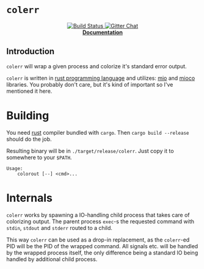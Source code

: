 # `colerr`

<p align="center">
  <a href="https://travis-ci.org/dpc/colerr">
      <img src="https://img.shields.io/travis/dpc/colerr/master.svg?style=flat-square" alt="Build Status">
  </a>
  <a href="https://gitter.im/dpc/mioco">
      <img src="https://img.shields.io/badge/GITTER-join%20chat-green.svg?style=flat-square" alt="Gitter Chat">
  </a>
  <br>
  <strong><a href="//dpc.github.io/colerr/">Documentation</a></strong>
</p>

## Introduction

`colerr` will wrap a given process and colorize it's standard error output.

`colerr` is written in [rust programming language][rust] and utilizes:
[mio][mio] and [mioco][mioco] libraries. You probably don't care, but it's kind
of important so I've mentioned it here.

[mio]: https://github.com/carllerche/mio
[mioco]: https://github.com/dpc/mioco
[rust]: http://rust-lang.org

# Building

You need [rust][rust] compiler bundled with `cargo`. Then `cargo build --release` should do the job.

Resulting binary will be in `./target/release/colerr`. Just copy it to somewhere to your `$PATH`.

```
Usage:
    colorout [--] <cmd>...
```

# Internals

`colerr` works by spawning a IO-handling child process that takes care of
colorizing output. The parent process `exec`-s the requested command with
`stdin`, `stdout` and `stderr` routed to a child.

This way `colerr` can be used as a drop-in replacement, as the `colerr`-ed PID
will be the PID of the wrapped command. All signals etc. will be handled by the
wrapped process itself, the only difference being a standard IO being handled
by additional child process.
